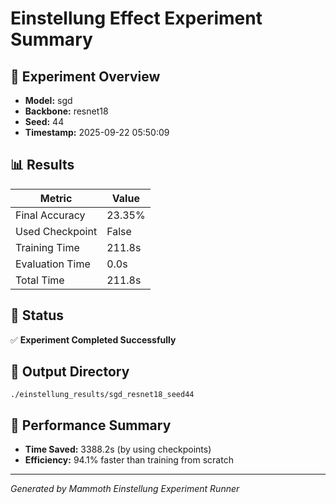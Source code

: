 # Einstellung Effect Experiment Summary

## 🎯 Experiment Overview
- **Model:** sgd
- **Backbone:** resnet18
- **Seed:** 44
- **Timestamp:** 2025-09-22 05:50:09

## 📊 Results
| Metric | Value |
|--------|-------|
| Final Accuracy | 23.35% |
| Used Checkpoint | False |
| Training Time | 211.8s |
| Evaluation Time | 0.0s |
| Total Time | 211.8s |

## 🎉 Status
✅ **Experiment Completed Successfully**

## 📁 Output Directory
```
./einstellung_results/sgd_resnet18_seed44
```

## 🚀 Performance Summary
- **Time Saved:** 3388.2s (by using checkpoints)
- **Efficiency:** 94.1% faster than training from scratch

---
*Generated by Mammoth Einstellung Experiment Runner*

